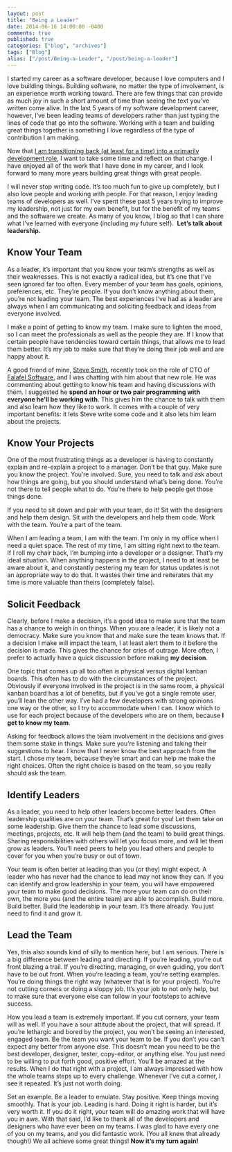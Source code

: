 ```yaml
---
layout: post
title: "Being a Leader"
date: 2014-06-16 14:00:00 -0400
comments: true
published: true
categories: ["blog", "archives"]
tags: ["Blog"]
alias: ["/post/Being-a-Leader", "/post/being-a-leader"]
---
```

<!-- more -->

<p>I started my career as a software developer, because I love computers and I love building things. Building software, no matter the type of involvement, is an experience worth working toward. There are few things that can provide as much joy in such a short amount of time than seeing the text you’ve written come alive. In the last 5 years of my software development career, however, I’ve been leading teams of developers rather than just typing the lines of code that go into the software. Working with a team and building great things together is something I love regardless of the type of contribution I am making.</p>  <p>Now that <a href="http://brendan.enrick.com/post/I-Joined-Clear-Measure.aspx" target="_blank">I am transitioning back (at least for a time) into a primarily development role</a>, I want to take some time and reflect on that change. I have enjoyed all of the work that I have done in my career, and I look forward to many more years building great things with great people.</p>  <p>I will never stop writing code. It’s too much fun to give up completely, but I also love people and working with people. For that reason, I enjoy leading teams of developers as well. I’ve spent these past 5 years trying to improve my leadership, not just for my own benefit, but for the benefit of my teams and the software we create. As many of you know, I blog so that I can share what I’ve learned with everyone (including my future self).&#160; <strong>Let’s talk about leadership.</strong></p>  <h2>Know Your Team</h2>  <p>As a leader, it’s important that you know your team’s strengths as well as their weaknesses. This is not exactly a radical idea, but it’s one that I’ve seen ignored far too often. Every member of your team has goals, opinions, preferences, etc. They’re people. If you don’t know anything about them, you’re not leading your team. The best experiences I’ve had as a leader are always when I am communicating and soliciting feedback and ideas from everyone involved.</p>  <p>I make a point of getting to know my team. I make sure to lighten the mood, so I can meet the professionals as well as the people they are. If I know that certain people have tendencies toward certain things, that allows me to lead them better. It’s my job to make sure that they’re doing their job well and are happy about it.</p>  <p>A good friend of mine, <a href="http://ardalis.com/" target="_blank">Steve Smith</a>, recently took on the role of CTO of <a href="http://falafel.com/" target="_blank">Falafel Software</a>, and I was chatting with him about that new role. He was commenting about getting to know his team and having discussions with them. I suggested he <strong>spend an hour or two pair programming with everyone he’ll be working with</strong>. This gives him the chance to talk with them and also learn how they like to work. It comes with a couple of very important benefits: it lets Steve write some code and it also lets him learn about the projects.</p>  <h2>Know Your Projects</h2>  <p>One of the most frustrating things as a developer is having to constantly explain and re-explain a project to a manager. Don’t be that guy. Make sure you know the project. You’re involved. Sure, you need to talk and ask about how things are going, but you should understand what’s being done. You’re not there to tell people what to do. You’re there to help people get those things done. </p>  <p>If you need to sit down and pair with your team, do it! Sit with the designers and help them design. Sit with the developers and help them code. Work with the team. You’re a part of the team. </p>  <p>When I am leading a team, I am with the team. I’m only in my office when I need a quiet space. The rest of my time, I am sitting right next to the team. If I roll my chair back, I’m bumping into a developer or a designer. That’s my ideal situation. When anything happens in the project, I need to at least be aware about it, and constantly pestering my team for status updates is not an appropriate way to do that. It wastes their time and reiterates that my time is more valuable than theirs (completely false).</p>  <h3></h3>  <h2>Solicit Feedback</h2>  <p>Clearly, before I make a decision, it’s a good idea to make sure that the team has a chance to weigh in on things. When you are a leader, it is likely not a democracy. Make sure you know that and make sure the team knows that. If a decision I make will impact the team, I at least alert them to it before the decision is made. This gives the chance for cries of outrage. More often, I prefer to actually have a quick discussion before making <strong>my decision</strong>. </p>  <p>One topic that comes up all too often is physical versus digital kanban boards. This often has to do with the circumstances of the project. Obviously if everyone involved in the project is in the same room, a physical kanban board has a lot of benefits, but if you’ve got a single remote user, you’ll lean the other way. I’ve had a few developers with strong opinions one way or the other, so I try to accommodate when I can. I know which to use for each project because of the developers who are on them, because <strong>I get to know my team</strong>.</p>  <p>Asking for feedback allows the team involvement in the decisions and gives them some stake in things. Make sure you’re listening and taking their suggestions to hear. I know that I never know the best approach from the start. I chose my team, because they’re smart and can help me make the right choices. Often the right choice is based on the team, so you really should ask the team.</p>  <h2></h2>  <h2>Identify Leaders</h2>  <p>As a leader, you need to help other leaders become better leaders. Often leadership qualities are on your team. That’s great for you! Let them take on some leadership. Give them the chance to lead some discussions, meetings, projects, etc. It will help them (and the team) to build great things. Sharing responsibilities with others will let you focus more, and will let them grow as leaders. You’ll need peers to help you lead others and people to cover for you when you’re busy or out of town.</p>  <p>Your team is often better at leading than you (or they) might expect. A leader who has never had the chance to lead may not know they can. If you can identify and grow leadership in your team, you will have empowered your team to make good decisions. The more your team can do on their own, the more you (and the entire team) are able to accomplish. Build more. Build better. Build the leadership in your team. It’s there already. You just need to find it and grow it.</p>  <h2>Lead the Team</h2>  <p>Yes, this also sounds kind of silly to mention here, but I am serious. There is a big difference between leading and directing. If you’re leading, you’re out front blazing a trail. If you’re directing, managing, or even guiding, you don’t have to be out front. When you’re leading a team, you’re setting examples. You’re doing things the right way (whatever that is for your project). You’re not cutting corners or doing a sloppy job. It’s your job to not only help, but to make sure that everyone else can follow in your footsteps to achieve success.</p>  <p>How you lead a team is extremely important. If you cut corners, your team will as well. If you have a sour attitude about the project, that will spread. If you’re lethargic and bored by the project, you won’t be seeing an interested, engaged team. Be the team you want your team to be. If you don’t you can’t expect any better from anyone else. This doesn’t mean you need to be the best developer, designer, tester, copy-editor, or anything else. You just need to be willing to put forth good, positive effort. You’ll be amazed at the results. When I do that right with a project, I am always impressed with how the whole teams steps up to every challenge. Whenever I’ve cut a corner, I see it repeated. It’s just not worth doing. </p>  <p>Set an example. Be a leader to emulate. Stay positive. Keep things moving smoothly. That is your job. Leading is hard. Doing it right is harder, but it’s very worth it. If you do it right, your team will do amazing work that will have you in awe. With that said, I’d like to thank all of the developers and designers who have ever been on my teams. I was glad to have every one of you on my teams, and you did fantastic work. (You all knew that already though!) We all achieve some great things! <strong>Now it’s my turn again!</strong></p>
